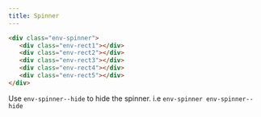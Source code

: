 ```yaml
---
title: Spinner
---
```


```html
<div class="env-spinner">
   <div class="env-rect1"></div>
   <div class="env-rect2"></div>
   <div class="env-rect3"></div>
   <div class="env-rect4"></div>
   <div class="env-rect5"></div>
</div>

```

Use `env-spinner--hide` to hide the spinner. i.e `env-spinner env-spinner--hide`
